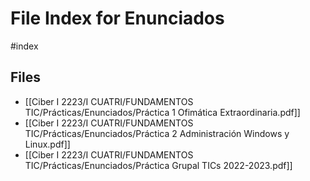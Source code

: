 # File Index for Enunciados
#index

## Files

- [[Ciber I 2223/I CUATRI/FUNDAMENTOS TIC/Prácticas/Enunciados/Práctica 1 Ofimática Extraordinaria.pdf]]
- [[Ciber I 2223/I CUATRI/FUNDAMENTOS TIC/Prácticas/Enunciados/Práctica 2 Administración Windows y Linux.pdf]]
- [[Ciber I 2223/I CUATRI/FUNDAMENTOS TIC/Prácticas/Enunciados/Práctica Grupal TICs 2022-2023.pdf]]
